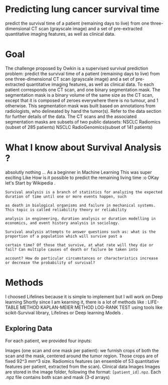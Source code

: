 # Predicting lung cancer survival time
predict the survival time of a patient (remaining days to live) from one three-dimensional CT scan (grayscale image) and a set of pre-extracted quantitative imaging features, as well as clinical data.
# Goal
The challenge proposed by Owkin is a supervised survival prediction problem: predict the survival time of a patient (remaining days to live) from one three-dimensional CT scan (grayscale image) and a set of pre-extracted quantitative imaging features, as well as clinical data. To each patient corresponds one CT scan, and one binary segmentation mask. The segmentation mask is a binary volume of the same size as the CT scan, except that it is composed of zeroes everywhere there is no tumour, and 1 otherwise. This segmentation mask was built based on annotations from radiologists, who delineated by hand the tumor(s). Refer to the data section for further details of the data. The CT scans and the associated segmentation masks are subsets of two public datasets:
NSCLC Radiomics (subset of 285 patients)
NSCLC RadioGenomics(subset of 141 patients)
# What I know about Survival Analysis ?
absolutly nothing ... As a beginner in Machine Learning This was super exciting Like How is it possible to predict the remaining living time :o OKay let's Start by Wikipedia .
 ```  
 Survival analysis is a branch of statistics for analyzing the expected duration of time until one or more events happen, such 
 
 as death in biological organisms and failure in mechanical systems. This topic is called reliability theory or reliability 
 
 analysis in engineering, duration analysis or duration modelling in economics, and event history analysis in sociology. 
 
 Survival analysis attempts to answer questions such as: what is the proportion of a population which will survive past a 
 
 certain time? Of those that survive, at what rate will they die or fail? Can multiple causes of death or failure be taken into
 
 account? How do particular circumstances or characteristics increase or decrease the probability of survival? 
 ```
# Methods 
 I choosed Lifelines because it is simple to implement but I will work on Deep learning Shortly since I am kearning it,
there is a lot of methods like  :
     LIFE-TABLE METHOD 
     KAPLAN-MEIER METHOD
     LOG-RANK TEST
using tools like scikit-Survival library, Lifelines or Deep learning Models .
## Exploring Data 
For each patient, we provided four inputs:

Images (one scan and one mask per patient): we furnish crops of both the scan and the mask, centered around the tumor region. Those crops are of fixed 92^3 mm^3 size.
Radiomics features (an ensemble of 53 quantitative features per patient, extracted from the scan).
Clinical data
Images
Images are stored in the image folder, following the format: `[patient_id].npz`. Each .npz file contains both scan and mask (3-d arrays)

